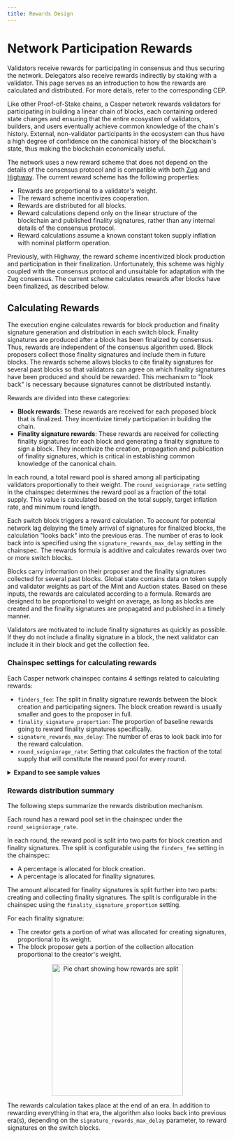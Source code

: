 ```yaml
---
title: Rewards Design
---
```


# Network Participation Rewards

Validators receive rewards for participating in consensus and thus securing the network. Delegators also receive rewards indirectly by staking with a validator. This page serves as an introduction to how the rewards are calculated and distributed. For more details, refer to the corresponding CEP. <!-- TODO Link here to the future CEP. -->

Like other Proof-of-Stake chains, a Casper network rewards validators for participating in building a linear chain of blocks, each containing ordered state changes and ensuring that the entire ecosystem of validators, builders, and users eventually achieve common knowledge of the chain's history. External, non-validator participants in the ecosystem can thus have a high degree of confidence on the canonical history of the blockchain's state, thus making the blockchain economically useful.

The network uses a new reward scheme that does not depend on the details of the consensus protocol and is compatible with both [Zug](./zug.md) and [Highway](./highway.md). The current reward scheme has the following properties:

- Rewards are proportional to a validator's weight.
- The reward scheme incentivizes cooperation.
- Rewards are distributed for all blocks.
- Reward calculations depend only on the linear structure of the blockchain and published finality signatures, rather than any internal details of the consensus protocol.
- Reward calculations assume a known constant token supply inflation with nominal platform operation.

Previously, with Highway, the reward scheme incentivized block production and participation in their finalization. Unfortunately, this scheme was highly coupled with the consensus protocol and unsuitable for adaptation with the Zug consensus. The current scheme calculates rewards after blocks have been finalized, as described below.

## Calculating Rewards

The execution engine calculates rewards for block production and finality signature generation and distribution in each switch block. Finality signatures are produced after a block has been finalized by consensus. Thus, rewards are independent of the consensus algorithm used. Block proposers collect those finality signatures and include them in future blocks. The rewards scheme allows blocks to cite finality signatures for several past blocks so that validators can agree on which finality signatures have been produced and should be rewarded. This mechanism to "look back" is necessary because signatures cannot be distributed instantly.

Rewards are divided into these categories:

- **Block rewards**: These rewards are received for each proposed block that is finalized. They incentivize timely participation in building the chain.
- **Finality signature rewards**: These rewards are received for collecting finality signatures for each block and generating a finality signature to sign a block. They incentivize the creation, propagation and publication of finality signatures, which is critical in establishing common knowledge of the canonical chain.

In each round, a total reward pool is shared among all participating validators proportionally to their weight. The `round_seigniorage_rate` setting in the chainspec determines the reward pool as a fraction of the total supply. This value is calculated based on the total supply, target inflation rate, and minimum round length.

Each switch block triggers a reward calculation. To account for potential network lag delaying the timely arrival of signatures for finalized blocks, the calculation "looks back" into the previous eras. The number of eras to look back into is specified using the `signature_rewards_max_delay` setting in the chainspec. The rewards formula is additive and calculates rewards over two or more switch blocks.

Blocks carry information on their proposer and the finality signatures collected for several past blocks. Global state contains data on token supply and validator weights as part of the Mint and Auction states. Based on these inputs, the rewards are calculated according to a formula. Rewards are designed to be proportional to weight on average, as long as blocks are created and the finality signatures are propagated and published in a timely manner. <!-- TODO Link to the formula in the CEP or elsewhere -->

Validators are motivated to include finality signatures as quickly as possible. If they do not include a finality signature in a block, the next validator can include it in their block and get the collection fee.

### Chainspec settings for calculating rewards

Each Casper network chainspec contains 4 settings related to calculating rewards:

- `finders_fee`: The split in finality signature rewards between the block creation and participating signers. The block creation reward is usually smaller and goes to the proposer in full.
- `finality_signature_proportion`: The proportion of baseline rewards going to reward finality signatures specifically.
- `signature_rewards_max_delay`: The number of eras to look back into for the reward calculation.
- `round_seigniorage_rate`: Setting that calculates the fraction of the total supply that will constitute the reward pool for every round.

<details>
<summary><b>Expand to see sample values</b></summary>

```json
# The split in finality signature rewards between block producer and participating signers.
finders_fee = [1, 5]
# The proportion of baseline rewards going to reward finality signatures specifically.
finality_signature_proportion = [1, 2]
# Lookback interval indicating which past block we are looking at to reward.
signature_rewards_max_delay = 3
...
# Round seigniorage rate represented as a fraction of the total supply.
#
# Annual issuance: 8%
# Minimum block time: 2^14 milliseconds
# Ticks per year: 31536000000
#
# (1+0.08)^((2^14)/31536000000)-1 is expressed as a fractional number below
# Python:
# from fractions import Fraction
# Fraction((1 + 0.08)**((2**14)/31536000000) - 1).limit_denominator(1000000000)
round_seigniorage_rate = [7, 175070816]
```

</details>


### Rewards distribution summary

The following steps summarize the rewards distribution mechanism.

Each round has a reward pool set in the chainspec under the `round_seigniorage_rate`.

In each round, the reward pool is split into two parts for block creation and finality signatures. The split is configurable using the `finders_fee` setting in the chainspec:
- A percentage is allocated for block creation.
- A percentage is allocated for finality signatures.

The amount allocated for finality signatures is split further into two parts: creating and collecting finality signatures. The split is configurable in the chainspec using the `finality_signature_proportion` setting. 

For each finality signature:
- The creator gets a portion of what was allocated for creating signatures, proportional to its weight.
- The block proposer gets a portion of the collection allocation proportional to the creator's weight.

<p align="center">
<img src={"/image/design/rewards-pot.png"} alt="Pie chart showing how rewards are split" width="300"/>
</p>

The rewards calculation takes place at the end of an era. In addition to rewarding everything in that era, the algorithm also looks back into previous era(s), depending on the `signature_rewards_max_delay` parameter, to reward signatures on the switch blocks.
